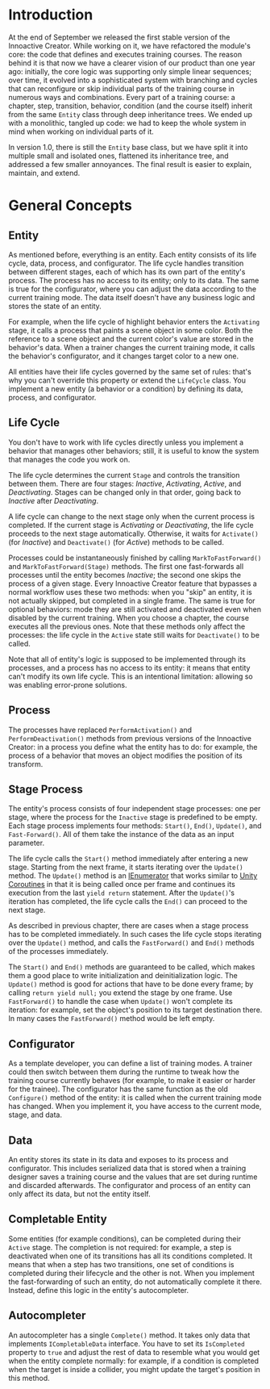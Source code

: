 # Introduction

At the end of September we released the first stable version of the Innoactive Creator. While working on it, we have refactored the module's 
core: the code that defines and executes training courses. The reason behind it is that now we have a clearer vision of our product than 
one year ago: initially, the core logic was supporting only simple linear sequences; over time, it evolved into a sophisticated system with 
branching and cycles that can reconfigure or skip individual parts of the training course in numerous ways and combinations. Every part of 
a training course: a chapter, step, transition, behavior, condition (and the course itself) inherit from the same `Entity` class through 
deep inheritance trees. We ended up with a monolithic, tangled up code: we had to keep the whole system in mind when working on individual 
parts of it.

In version 1.0, there is still the `Entity` base class, but we have split it into multiple small and isolated ones, flattened its 
inheritance tree, and addressed a few smaller annoyances. The final result is easier to explain, maintain, and extend.

# General Concepts

## Entity

As mentioned before, everything is an entity. Each entity consists of its life cycle, data, process, and configurator. The life cycle 
handles transition between different stages, each of which has its own part of the entity's process. The process has no access to its 
entity; only to its data. The same is true for the configurator, where you can adjust the data according to the current training mode. The 
data itself doesn't have any business logic and stores the state of an entity.

For example, when the life cycle of highlight behavior enters the `Activating` stage, it calls a process that paints a scene object in some 
color. Both the reference to a scene object and the current color's value are stored in the behavior's data. When a trainer changes the 
current training mode, it calls the behavior's configurator, and it changes target color to a new one.

All entities have their life cycles governed by the same set of rules: that's why you can't override this property or extend the 
`LifeCycle` class. You implement a new entity (a behavior or a condition) by defining its data, process, and configurator.

## Life Cycle

You don't have to work with life cycles directly unless you implement a behavior that manages other behaviors; still, it is useful to know 
the system that manages the code you work on.

The life cycle determines the current `Stage` and controls the transition between them. There are four stages: *Inactive*, *Activating*, 
*Active*, and *Deactivating*. Stages can be changed only in that order, going back to *Inactive* after *Deactivating*. 

A life cycle can change to the next stage only when the current process is completed. If the current stage is *Activating* or 
*Deactivating*, the life cycle proceeds to the next stage automatically. Otherwise, it waits for `Activate()` (for *Inactive*) and 
`Deactivate()` (for *Active*) methods to be called.

Processes could be instantaneously finished by calling `MarkToFastForward()` and `MarkToFastForward(Stage)` methods. The first one 
fast-forwards all processes until the entity becomes *Inactive*; the second one skips the process of a given stage. Every Innoactive Creator 
feature that bypasses a normal workflow uses these two methods: when you "skip" an entity, it is not actually skipped, but completed in a 
single frame. The same is true for optional behaviors: mode they are still activated and deactivated even when disabled by the current 
training. When you choose a chapter, the course executes all the previous ones. Note that these methods only affect the processes: the life 
cycle in the `Active` state still waits for `Deactivate()` to be called.

Note that all of entity's logic is supposed to be implemented through its processes, and a process has no access to its entity: it means 
that entity can't modify its own life cycle. This is an intentional limitation: allowing so was enabling error-prone solutions.

## Process

The processes have replaced `PerformActivation()` and `PerformDeactivation()` methods from previous versions of the Innoactive Creator: in a 
process you define what the entity has to do: for example, the process of a behavior that moves an object modifies the position of its 
transform.

## Stage Process

The entity's process consists of four independent stage processes: one per stage, where the process for the `Inactive` stage is predefined 
to be empty. Each stage process implements four methods: `Start()`, `End()`, `Update()`, and `Fast-Forward()`. All of them take the 
instance of the data as an input parameter.

The life cycle calls the `Start()` method immediately after entering a new stage. Starting from the next frame, it starts iterating over
the `Update()` method. The `Update()` method is an [IEnumerator](https://docs.microsoft.com/en-us/dotnet/api/system.collections.ienumerator)
that works similar to [Unity Coroutines](https://docs.unity3d.com/Manual/Coroutines.html) in that it is being called once per frame and 
continues its execution from the last `yield return` statement. After the `Update()`'s iteration has completed, the life cycle calls the 
`End()` can proceed to the next stage.

As described in previous chapter, there are cases when a stage process has to be completed immediately. In such cases the life cycle stops 
iterating over the `Update()` method, and calls the `FastForward()` and `End()` methods of the processes immediately.

The `Start()` and `End()` methods are guaranteed to be called, which makes them a good place to write initialization and deinitialization 
logic. The `Update()` method is good for actions that have to be done every frame; by calling `return yield null;` you extend the stage by 
one frame. Use `FastForward()` to handle the case when `Update()` won't complete its iteration: for example, set the object's position to 
its target destination there. In many cases the `FastForward()` method would be left empty.

## Configurator

As a template developer, you can define a list of training modes. A trainer could then switch between them during the runtime to tweak how 
the training course currently behaves (for example, to make it easier or harder for the trainee). The configurator has the same function as 
the old `Configure()` method of the entity: it is called when the current training mode has changed. When you implement it, you have access 
to the current mode, stage, and data.

## Data

An entity stores its state in its data and exposes to its process and configurator. This includes serialized data that is stored when a 
training designer saves a training course and the values that are set during runtime and discarded afterwards. The configurator and process 
of an entity can only affect its data, but not the entity itself.

## Completable Entity

Some entities (for example conditions), can be completed during their `Active` stage. The completion is not required: for example, a step 
is deactivated when one of its transitions has all its conditions completed. It means that when a step has two transitions, one set of 
conditions is completed during their lifecycle and the other is not. When you implement the fast-forwarding of such an entity, do not 
automatically complete it there. Instead, define this logic in the entity's autocompleter.

## Autocompleter

An autocompleter has a single `Complete()` method. It takes only data that implements `ICompletableData` interface. You have to set its 
`IsCompleted` property to `true` and adjust the rest of data to resemble what you would get when the entity complete normally: for example, 
if a condition is completed when the target is inside a collider, you might update the target's position in this method.